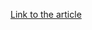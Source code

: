 [Link to the article](https://securityaffairs.com/181747/apt/amazon-blocks-apt29-campaign-targeting-microsoft-device-code-authentication.html)
